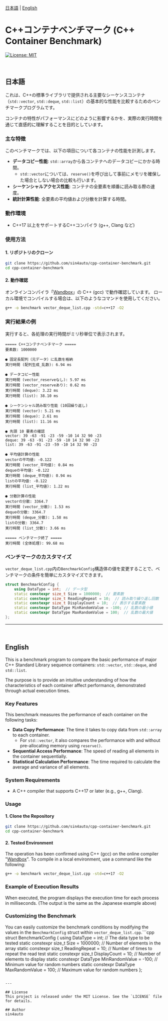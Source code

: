[日本語](#日本語) | [English](#english)

# C++コンテナベンチマーク (C++ Container Benchmark)
[![License: MIT](https://img.shields.io/badge/License-MIT-yellow.svg)](https://opensource.org/licenses/MIT)

<br>

## <a name="日本語"></a> 日本語

これは、C++の標準ライブラリで提供される主要なシーケンスコンテナ（`std::vector`, `std::deque`, `std::list`）の基本的な性能を比較するためのベンチマークプログラムです。

コンテナの特性がパフォーマンスにどのように影響するかを、実際の実行時間を通じて直感的に理解することを目的としています。

### 主な特徴

このベンチマークでは、以下の項目について各コンテナの性能を計測します。

*   **データコピー性能**:
    `std::array`から各コンテナへのデータコピーにかかる時間。
    *   `std::vector`については、`reserve()`を呼び出して事前にメモリを確保した場合としない場合の比較も行います。
*   **シーケンシャルアクセス性能**:
    コンテナの全要素を順番に読み取る際の速度。
*   **統計計算性能**:
    全要素の平均値および分散を計算する時間。

### 動作環境

*   C++17 以上をサポートするC++コンパイラ (g++, Clang など)

### 使用方法

#### 1. リポジトリのクローン
```bash
git clone https://github.com/sin4auto/cpp-container-benchmark.git
cd cpp-container-benchmark
```

#### 2. 動作確認
オンラインコンパイラ「[Wandbox](https://wandbox.org/)」の C++ (gcc) で動作確認しています。
ローカル環境でコンパイルする場合は、以下のようなコマンドを使用してください。

```bash
g++ -o benchmark vector_deque_list.cpp -std=c++17 -O2
```

### 実行結果の例
実行すると、各処理の実行時間がミリ秒単位で表示されます。
```text
===== C++コンテナベンチマーク =====
要素数: 1000000

● 固定長配列（元データ）に乱数を格納
実行時間 (配列生成_乱数): 6.94 ms 

● データコピー性能
実行時間 (vector_reserveなし): 5.97 ms 
実行時間 (vector_reserveあり): 0.62 ms 
実行時間 (deque): 3.22 ms 
実行時間 (list): 38.10 ms 

● シーケンシャル読み取り性能 (10回繰り返し)
実行時間 (vector): 5.21 ms 
実行時間 (deque): 2.61 ms 
実行時間 (list): 11.16 ms 

● 先頭 10 要素の確認
vector: 39 -63 -91 -23 -59 -10 14 32 90 -23 
deque: 39 -63 -91 -23 -59 -10 14 32 90 -23 
list: 39 -63 -91 -23 -59 -10 14 32 90 -23 

● 平均値計算の性能
vectorの平均値: -0.122
実行時間 (vector_平均値): 0.84 ms 
dequeの平均値: -0.122
実行時間 (deque_平均値): 0.94 ms 
listの平均値: -0.122
実行時間 (list_平均値): 1.22 ms 

● 分散計算の性能
vectorの分散: 3364.7
実行時間 (vector_分散): 1.53 ms 
dequeの分散: 3364.7
実行時間 (deque_分散): 1.58 ms 
listの分散: 3364.7
実行時間 (list_分散): 3.66 ms 

===== ベンチマーク終了 =====
実行時間 (全体処理): 99.68 ms 
```

### ベンチマークのカスタマイズ
`vector_deque_list.cpp`内の`BenchmarkConfig`構造体の値を変更することで、ベンチマークの条件を簡単にカスタマイズできます。
```cpp
struct BenchmarkConfig {
    using DataType = int;  // データ型
    static constexpr size_t Size = 1000000;  // 要素数
    static constexpr size_t ReadingRepeat = 10;  // 読み取り繰り返し回数
    static constexpr size_t DisplayCount = 10;  // 表示する要素数
    static constexpr DataType MinRandomValue = -100; // 乱数の最小値
    static constexpr DataType MaxRandomValue = 100;  // 乱数の最大値
};
```

---
<br>

## <a name="english"></a> English

This is a benchmark program to compare the basic performance of major C++ Standard Library sequence containers: `std::vector`, `std::deque`, and `std::list`.

The purpose is to provide an intuitive understanding of how the characteristics of each container affect performance, demonstrated through actual execution times.

### Key Features

This benchmark measures the performance of each container on the following tasks:

*   **Data Copy Performance**:
    The time it takes to copy data from `std::array` to each container.
    *   For `std::vector`, it also compares the performance with and without pre-allocating memory using `reserve()`.
*   **Sequential Access Performance**:
    The speed of reading all elements in the container sequentially.
*   **Statistical Calculation Performance**:
    The time required to calculate the average and variance of all elements.

### System Requirements

*   A C++ compiler that supports C++17 or later (e.g., g++, Clang).

### Usage

#### 1. Clone the Repository
```bash
git clone https://github.com/sin4auto/cpp-container-benchmark.git
cd cpp-container-benchmark
```

#### 2. Tested Environment
The operation has been confirmed using C++ (gcc) on the online compiler "[Wandbox](https://wandbox.org/)".
To compile in a local environment, use a command like the following:
```bash
g++ -o benchmark vector_deque_list.cpp -std=c++17 -O2
```

### Example of Execution Results
When executed, the program displays the execution time for each process in milliseconds.
(The output is the same as the Japanese example above)

### Customizing the Benchmark
You can easily customize the benchmark conditions by modifying the values in the `BenchmarkConfig` struct within `vector_deque_list.cpp`.```cpp
struct BenchmarkConfig {
    using DataType = int;  // The data type to be tested
    static constexpr size_t Size = 1000000;  // Number of elements in the array
    static constexpr size_t ReadingRepeat = 10;  // Number of times to repeat the read test
    static constexpr size_t DisplayCount = 10;  // Number of elements to display
    static constexpr DataType MinRandomValue = -100; // Minimum value for random numbers
    static constexpr DataType MaxRandomValue = 100;  // Maximum value for random numbers
};
```

---

## License
This project is released under the MIT License. See the `LICENSE` file for details.

## Author
sin4auto
